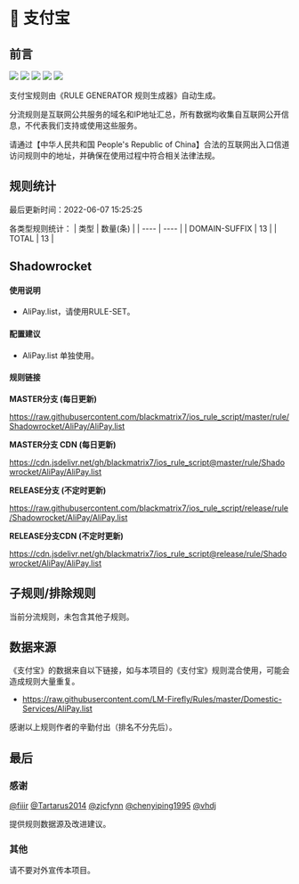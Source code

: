 # 🧸 支付宝

## 前言

![](https://shields.io/badge/-移除重复规则-ff69b4) ![](https://shields.io/badge/-DOMAIN与DOMAIN--SUFFIX合并-green) ![](https://shields.io/badge/-DOMAIN--SUFFIX间合并-critical) ![](https://shields.io/badge/-DOMAIN--SUFFIX与DOMAIN--KEYWORD合并-blue) ![](https://shields.io/badge/-IP--CIDR(6)合并-blueviolet) 

支付宝规则由《RULE GENERATOR 规则生成器》自动生成。

分流规则是互联网公共服务的域名和IP地址汇总，所有数据均收集自互联网公开信息，不代表我们支持或使用这些服务。

请通过【中华人民共和国 People's Republic of China】合法的互联网出入口信道访问规则中的地址，并确保在使用过程中符合相关法律法规。

## 规则统计

最后更新时间：2022-06-07 15:25:25

各类型规则统计：
| 类型 | 数量(条)  | 
| ---- | ----  |
| DOMAIN-SUFFIX | 13  | 
| TOTAL | 13  | 


## Shadowrocket 

#### 使用说明
- AliPay.list，请使用RULE-SET。

#### 配置建议
- AliPay.list 单独使用。

#### 规则链接
**MASTER分支 (每日更新)**

https://raw.githubusercontent.com/blackmatrix7/ios_rule_script/master/rule/Shadowrocket/AliPay/AliPay.list

**MASTER分支 CDN (每日更新)**

https://cdn.jsdelivr.net/gh/blackmatrix7/ios_rule_script@master/rule/Shadowrocket/AliPay/AliPay.list

**RELEASE分支 (不定时更新)**

https://raw.githubusercontent.com/blackmatrix7/ios_rule_script/release/rule/Shadowrocket/AliPay/AliPay.list

**RELEASE分支CDN (不定时更新)**

https://cdn.jsdelivr.net/gh/blackmatrix7/ios_rule_script@release/rule/Shadowrocket/AliPay/AliPay.list

## 子规则/排除规则


当前分流规则，未包含其他子规则。

## 数据来源

《支付宝》的数据来自以下链接，如与本项目的《支付宝》规则混合使用，可能会造成规则大量重复。

- https://raw.githubusercontent.com/LM-Firefly/Rules/master/Domestic-Services/AliPay.list


感谢以上规则作者的辛勤付出（排名不分先后）。

## 最后

### 感谢

[@fiiir](https://github.com/fiiir) [@Tartarus2014](https://github.com/Tartarus2014) [@zjcfynn](https://github.com/zjcfynn) [@chenyiping1995](https://github.com/chenyiping1995) [@vhdj](https://github.com/vhdj)

提供规则数据源及改进建议。

### 其他

请不要对外宣传本项目。